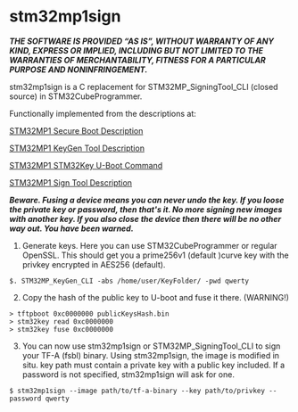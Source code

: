 # stm32mp1sign

**_THE SOFTWARE IS PROVIDED “AS IS”, WITHOUT WARRANTY OF ANY KIND, EXPRESS OR IMPLIED, INCLUDING BUT NOT LIMITED TO THE WARRANTIES OF MERCHANTABILITY, FITNESS FOR A PARTICULAR PURPOSE AND NONINFRINGEMENT._**

stm32mp1sign is a C replacement for STM32MP_SigningTool_CLI (closed source) in STM32CubeProgrammer.

Functionally implemented from the descriptions at:

[STM32MP1 Secure Boot Description](https://wiki.st.com/stm32mpu/wiki/STM32_MPU_ROM_code_secure_boot)

[STM32MP1 KeyGen Tool Description](https://wiki.st.com/stm32mpu/wiki/KeyGen_tool)

[STM32MP1 STM32Key U-Boot Command](https://wiki.st.com/stm32mpu/wiki/How_to_use_U-Boot_stm32key_command)

[STM32MP1 Sign Tool Description](https://wiki.st.com/stm32mpu/wiki/Signing_tool)

**_Beware.	Fusing a device	means you can never undo the key.
If you loose the private key or	password, then that's it.
No more	signing	new images with another key.
If you also close the device then there	will be	no other way out.
You have been warned._**

1. Generate keys. Here you can use STM32CubeProgrammer or regular OpenSSL.
This should get	you a prime256v1 (default )curve key with	the privkey encrypted in AES256 (default).

```
$. STM32MP_KeyGen_CLI -abs /home/user/KeyFolder/ -pwd qwerty
```

2. Copy	the hash of the	public key to U-boot and fuse it there. (WARNING!)
```
> tftpboot 0xc0000000 publicKeysHash.bin
> stm32key read 0xc0000000
> stm32key fuse 0xc0000000
```
3. You can now use stm32mp1sign	or STM32MP_SigningTool_CLI to sign your	TF-A (fsbl) binary.
Using stm32mp1sign, the	image is modified in situ. key path must contain a private key
with a public key included. If a password is not specified, stm32mp1sign will ask for one.
```
$ stm32mp1sign --image path/to/tf-a-binary --key path/to/privkey --password qwerty
```